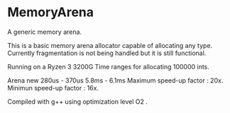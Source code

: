 # MemoryArena
 A generic memory arena.
 
This is a basic memory arena allocator capable of allocating any type.
Currently fragmentation is not being handled but it is still functional.

Running on a Ryzen 3 3200G
Time ranges for allocating 100000 ints.

Arena           new
280us - 370us   5.8ms - 6.1ms
Maximum speed-up factor : 20x.
Minimun speed-up factor : 16x.

Compiled with g++ using optimization level O2 .

